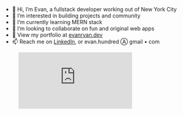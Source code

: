- 👋 Hi, I’m Evan, a fullstack developer working out of New York City
- 👀 I’m interested in building projects and community
- 🌱 I’m currently learning MERN stack
- 💞️ I’m looking to collaborate on fun and original web apps
- 🐷 View my portfolio at [evanryan.dev](https://evanryan.dev)
- 📫 Reach me on [LinkedIn](https://www.linkedin.com/in/evan-ryan-1a2b07131/), or evan.hundred Ⓐ gmail • com

<!---
evanhundred/evanhundred is a ✨ special ✨ repository because its `README.md` (this file) appears on your GitHub profile.
You can click the Preview link to take a look at your changes.
--->

<figure><embed src="https://wakatime.com/share/@0dd08ff7-b57e-4827-bdfc-279693df8d92/80fbbc14-7f1a-45af-8303-8721ff0d7d9e.svg"></embed></figure>
